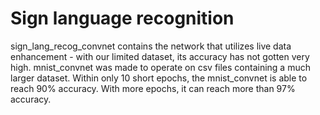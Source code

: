 # Sign language recognition
sign_lang_recog_convnet contains the network that utilizes live data enhancement - with our limited dataset, its accuracy has not gotten very high. mnist_convnet was made to operate on csv files containing a much larger dataset. Within only 10 short epochs, the mnist_convnet is able to reach 90% accuracy. With more epochs, it can reach more than 97% accuracy.
